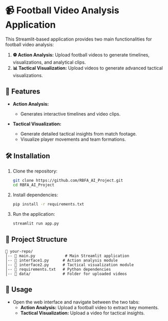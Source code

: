 # 📹 Football Video Analysis Application

This Streamlit-based application provides two main functionalities for football video analysis:

1. **⚽ Action Analysis:** Upload football videos to generate timelines, visualizations, and analytical clips.
2. **📊 Tactical Visualization:** Upload videos to generate advanced tactical visualizations.

## 🚀 Features
- **Action Analysis:**
  - Generates interactive timelines and video clips.
  
- **Tactical Visualization:**
  - Generate detailed tactical insights from match footage.
  - Visualize player movements and team formations.

## 🛠️ Installation

1. Clone the repository:
   ```sh
   git clone https://github.com/RBFA_AI_Project.git
   cd RBFA_AI_Project
   ```
2. Install dependencies:
   ```sh
   pip install -r requirements.txt
   ```
3. Run the application:
   ```sh
   streamlit run app.py
   ```

## 📂 Project Structure
```
📁 your-repo/
│-- 📜 main.py             # Main Streamlit application
│-- 📜 interface1.py      # Action analysis module
│-- 📜 interface2.py      # Tactical visualization module
│-- 📜 requirements.txt   # Python dependencies
│-- 📂 data/              # Folder for uploaded videos
```

## 📝 Usage
- Open the web interface and navigate between the two tabs:
  - **Action Analysis:** Upload a football video to extract key moments.
  - **Tactical Visualization:** Upload a video for tactical insights.
